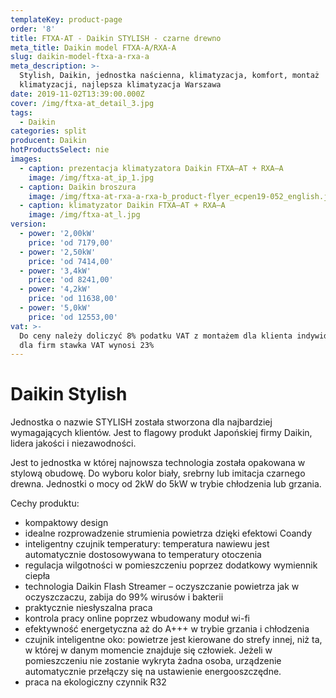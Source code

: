 ```yaml
---
templateKey: product-page
order: '8'
title: FTXA-AT - Daikin STYLISH - czarne drewno
meta_title: Daikin model FTXA-A/RXA-A
slug: daikin-model-ftxa-a-rxa-a
meta_description: >-
  Stylish, Daikin, jednostka naścienna, klimatyzacja, komfort, montaż
  klimatyzacji, najlepsza klimatyzacja Warszawa
date: 2019-11-02T13:39:00.000Z
cover: /img/ftxa-at_detail_3.jpg
tags:
  - Daikin
categories: split
producent: Daikin
hotProductsSelect: nie
images:
  - caption: prezentacja klimatyzatora Daikin FTXA–AT + RXA–A
    image: /img/ftxa-at_ip_1.jpg
  - caption: Daikin broszura
    image: /img/ftxa-at-rxa-a-rxa-b_product-flyer_ecpen19-052_english.jpg
  - caption: klimatyzator Daikin FTXA–AT + RXA–A
    image: /img/ftxa-at_l.jpg
version:
  - power: '2,00kW'
    price: 'od 7179,00'
  - power: '2,50kW'
    price: 'od 7414,00'
  - power: '3,4kW'
    price: 'od 8241,00'
  - power: '4,2kW'
    price: 'od 11638,00'
  - power: '5,0kW'
    price: 'od 12553,00'
vat: >-
  Do ceny należy doliczyć 8% podatku VAT z montażem dla klienta indywidualnego,
  dla firm stawka VAT wynosi 23%
---
```


# Daikin Stylish

Jednostka o nazwie STYLISH została stworzona dla najbardziej wymagających klientów. Jest to flagowy produkt Japońskiej firmy Daikin, lidera jakości i niezawodności.

Jest to jednostka w której najnowsza technologia została opakowana w stylową obudowę. Do wyboru kolor biały, srebrny lub imitacja czarnego drewna. Jednostki o mocy od 2kW do 5kW w trybie chłodzenia lub grzania.

Cechy produktu:

- kompaktowy design
- idealne rozprowadzenie strumienia powietrza dzięki efektowi Coandy
- inteligentny czujnik temperatury: temperatura nawiewu jest automatycznie dostosowywana to temperatury otoczenia
- regulacja wilgotności w pomieszczeniu poprzez dodatkowy wymiennik ciepła
- technologia Daikin Flash Streamer – oczyszczanie powietrza jak w oczyszczaczu, zabija do 99% wirusów i bakterii
- praktycznie niesłyszalna praca
- kontrola pracy online poprzez wbudowany moduł wi-fi
- efektywność energetyczna aż do A+++ w trybie grzania i chłodzenia
- czujnik inteligentne oko: powietrze jest kierowane do strefy innej, niż ta, w której w danym momencie znajduje się człowiek. Jeżeli w pomieszczeniu nie zostanie wykryta żadna osoba, urządzenie automatycznie przełączy się na ustawienie energooszczędne.
- praca na ekologiczny czynnik R32
